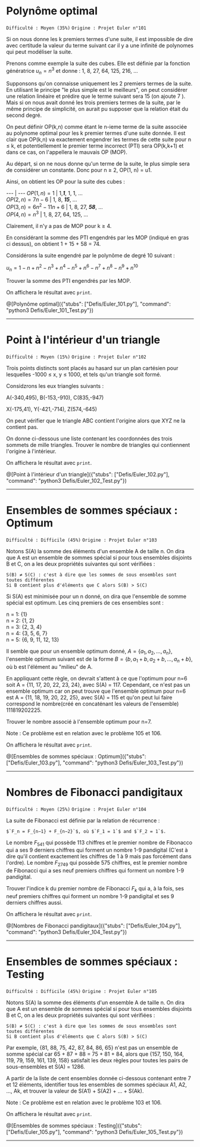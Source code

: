 # Polynôme optimal
`Difficulté : Moyen (35%)`
`Origine : Projet Euler n°101`

Si on nous donne les k premiers termes d'une suite, il est impossible de dire avec certitude la valeur du terme suivant car il y a une infinité de polynomes qui peut modéliser la suite.

Prenons comme exemple la suite des cubes. Elle est définie par la fonction génératrice  $`u_n=n^3`$ et donne :  1, 8, 27, 64, 125, 216, ...

Supponsons qu'on connaisse uniquement les 2 premiers termes de la suite. En utilisant le principe "le plus simple est le meilleurs", on peut considérer une relation linéaire et prédire que le terme suivant sera 15 (on ajoute 7 ). Mais si on nous avait donné les trois premiers termes de la suite, par le même principe de simplicité, on aurait pu supposer que la relation était du second degré.

On peut définir OP(k,n) comme étant le n-ieme terme de la suite associée au polynome optimal pour les k premier termes d'une suite donnée. Il est clair que OP(k,n) va exactement engendrer les termes de cette suite pour n ≤ k, et potentiellement le premier terme incorrect (PTI) sera OP(k,k+1) et dans ce cas, on l'appellera le mauvais OP (MOP).

Au départ, si on ne nous donne qu'un terme de la suite, le plus simple sera de considérer un constante. Donc pour n ≥ 2, OP(1, n) = u1.

Ainsi, on obtient les OP pour la suite des cubes :

 --- | ---
$`OP(1, n) = 1`$ |  1,***1***, 1, 1, ...  
$`OP(2, n) = 7n−6`$ | 1, 8, ***15***, ...  
$`OP(3, n) = 6n^2−11n+6`$ |	1, 8, 27, ***58***, ...  
$`OP(4, n) = n^3`$ | 1, 8, 27, 64, 125, ...  

Clairement, il n'y a pas de MOP pour k ≥ 4.

En considérant la somme des PTI engendrés par les MOP (indiqué en gras ci dessus), on obtient 1 + 15 + 58 = 74.

Considérons la suite engendré par le polynôme de degré 10 suivant :

$`u_n = 1 − n + n^2 − n^3 + n^4 − n^5 + n^6 − n^7 + n^8 − n^9 + n^{10}`$

Trouver la somme des PTI engendrés par les MOP.

On affichera le résultat avec `print`.

@[Polynôme optimal]({"stubs": ["Defis/Euler_101.py"], "command": "python3 Defis/Euler_101_Test.py"})

---

# Point à l'intérieur d'un triangle
`Difficulté : Moyen (15%)`
`Origine : Projet Euler n°102`

Trois points distincts sont placés au hasard sur un plan cartésien pour lesquelles -1000 ≤ x, y ≤ 1000, et tels qu'un triangle soit formé.

Considzrons les eux triangles suivants :

A(-340,495), B(-153,-910), C(835,-947)  

X(-175,41), Y(-421,-714), Z(574,-645)  

On peut vérifier que le triangle ABC contient l'origine alors que XYZ ne la contient pas.

On donne ci-dessous une liste contenant les coordonnées des trois sommets de mille triangles. Trouver le nombre de triangles qui contiennent l'origine à l'intérieur.

On affichera le résultat avec `print`.

@[Point à l'intérieur d'un triangle]({"stubs": ["Defis/Euler_102.py"], "command": "python3 Defis/Euler_102_Test.py"})

---

# Ensembles de sommes spéciaux : Optimum
`Difficulté : Difficile (45%)`
`Origine : Projet Euler n°103`

Notons S(A) la somme des éléments d'un ensemble A de taille n. On dira que A est un ensemble de sommes spécial si pour tous ensembles disjoints B et C, on a les deux propriétés suivantes qui sont vérifiées :

    S(B) ≠ S(C) : c'est à dire que les sommes de sous ensembles sont toutes différentes
    Si B contient plus d'éléments que C alors S(B) > S(C)

Si S(A) est minimisée pour un n donné, on dira que l'ensemble de somme spécial est optimum. Les cinq premiers de ces ensembles sont :

n = 1: {1}  
n = 2: {1, 2}  
n = 3: {2, 3, 4}  
n = 4: {3, 5, 6, 7}  
n = 5: {6, 9, 11, 12, 13}  

Il semble que pour un ensemble optimum donné, $`A = \{a_1, a_2, ... , a_n\}`$, l'ensemble optimum  suivant est de la forme $`B= \{b, a_1+b, a_2+b, ... ,a_n+b\}`$, où b est l'élément au "milieu" de A.

En appliquant cette règle, on devrait s'attent à ce que l'optimum pour n=6 soit A = {11, 17, 20, 22, 23, 24}, avec S(A) = 117. Cependant, ce n'est pas un ensemble optimum car on peut trouve que l'ensemble optimum pour n=6 est A = {11, 18, 19, 20, 22, 25}, avec S(A) = 115 et qu'on peut lui faire correspond le nombre(créé en concaténant les valeurs de l'ensemble) 111819202225.

Trouver le nombre associé à l'ensemble optimum pour n=7.

Note : Ce problème est en relation avec le problème 105 et 106.

On affichera le résultat avec `print`.

@[Ensembles de sommes spéciaux : Optimum]({"stubs": ["Defis/Euler_103.py"], "command": "python3 Defis/Euler_103_Test.py"})

---

# Nombres de Fibonacci pandigitaux
`Difficulté : Moyen (25%)`
`Origine : Projet Euler n°104`

La suite de Fibonacci est définie par la relation de récurrence :

    $`F_n = F_{n−1} + F_{n−2}`$, où $`F_1 = 1`$ and $`F_2 = 1`$.
    
Le nombre $`F_{541}`$ qui possède 113 chiffres et le premier nombre de Fibonacco qui a ses 9 derniers chiffres qui forment un nombre 1-9 pandigital (C'est à dire qu'il contient exactement les chiffres de 1 à 9 mais pas forcément dans l'ordre). Le nombre $`F_{2749}`$ qui possède 575 chiffres, est le premier nombre de Fibonacci qui a ses neuf premiers chiffres qui forment un nombre 1-9 pandigital.

Trouver l'indice k du premier nombre de Fibonacci $`F_k`$ qui a, à la fois, ses neuf premiers chiffres qui forment un nombre 1-9 pandigital et ses 9 derniers chiffres aussi.

On affichera le résultat avec `print`.

@[Nombres de Fibonacci pandigitaux]({"stubs": ["Defis/Euler_104.py"], "command": "python3 Defis/Euler_104_Test.py"})

---

# Ensembles de sommes spéciaux : Testing
`Difficulté : Difficile (45%)`
`Origine : Projet Euler n°105`

Notons S(A) la somme des éléments d'un ensemble A de taille n. On dira que A est un ensemble de sommes spécial si pour tous ensembles disjoints B et C, on a les deux propriétés suivantes qui sont vérifiées :

    S(B) ≠ S(C) : c'est à dire que les sommes de sous ensembles sont toutes différentes
    Si B contient plus d'éléments que C alors S(B) > S(C)

Par exemple, {81, 88, 75, 42, 87, 84, 86, 65} n'est pas un ensemble de somme spécial car 65 + 87 + 88 = 75 + 81 + 84, alors que  {157, 150, 164, 119, 79, 159, 161, 139, 158} satisfait les deux règles pour toutes les pairs de sous-ensembles et S(A) = 1286.

A partir de la liste de cent ensembles donnée ci-dessous contenant entre 7 et 12 éléments, identifier tous les ensembles de sommes spéciaux A1, A2, ..., Ak, et trouver la valeur de S(A1) + S(A2) + ... + S(Ak).

Note : Ce problème est en relation avec le problème 103 et 106.

On affichera le résultat avec `print`.

@[Ensembles de sommes spéciaux : Testing]({"stubs": ["Defis/Euler_105.py"], "command": "python3 Defis/Euler_105_Test.py"})

---
